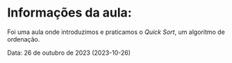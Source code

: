 # Informações da aula:
<p>Foi uma aula onde introduzimos e praticamos o <i>Quick Sort</i>, um algoritmo de ordenação.</p>

<p>Data: 26 de outubro de 2023 (2023-10-26)<p>